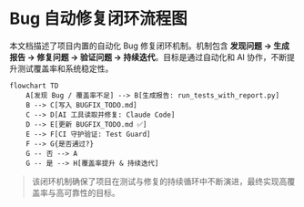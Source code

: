 # Bug 自动修复闭环流程图

本文档描述了项目内置的自动化 Bug 修复闭环机制。机制包含 **发现问题 → 生成报告 → 修复问题 → 验证问题 → 持续迭代**。目标是通过自动化和 AI 协作，不断提升测试覆盖率和系统稳定性。

```mermaid
flowchart TD
    A[发现 Bug / 覆盖率不足] --> B[生成报告: run_tests_with_report.py]
    B --> C[写入 BUGFIX_TODO.md]
    C --> D[AI 工具读取并修复: Claude Code]
    D --> E[更新 BUGFIX_TODO.md ✅]
    E --> F[CI 守护验证: Test Guard]
    F --> G{是否通过?}
    G -- 否 --> A
    G -- 是 --> H[覆盖率提升 & 持续迭代]
```

> 该闭环机制确保了项目在测试与修复的持续循环中不断演进，最终实现高覆盖率与高可靠性的目标。